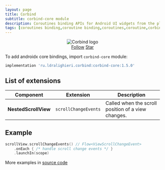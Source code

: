 ```yaml
---
layout: page
title: Corbind
subtitle: corbind-core module
description: Coroutines binding APIs for Android UI widgets from the platform and support libraries. Androidx core bindings.
tags: [coroutines binding,coroutine binding,coroutines,coroutine,corbind,kotlin,android,androidx,receivechannel,flow,data binding,androidx core bindings]
---
```


<div style="text-align: center">
    <img src="https://ldralighieri.github.io/Corbind/img/corbind.svg" alt="Corbind logo"/>
</div>

<script async defer src="https://buttons.github.io/buttons.js"></script>
<div style="text-align: center">
  <a class="github-button" href="https://github.com/LDRAlighieri" data-size="large" aria-label="Follow @LDRAlighieri on GitHub">Follow</a>
  <a class="github-button" href="https://github.com/LDRAlighieri/Corbind" data-icon="octicon-star" data-size="large" aria-label="Star LDRAlighieri/Corbind on GitHub">Star</a>
</div>

To add androidx core bindings, import `corbind-core` module:

```groovy
implementation 'ru.ldralighieri.corbind:corbind-core:1.5.0'
```

## List of extensions

Component | Extension | Description
--|---|--
**NestedScrollView** | `scrollChangeEvents` | Called when the scroll position of a view changes.


## Example

```kotlin
scrollView.scrollChangeEvents() // Flow<ViewScrollChangeEvent>
    .onEach { /* handle scroll change events */ }
    .launchIn(scope)
```

More examples in [source code][source]

[source]: https://github.com/LDRAlighieri/Corbind/tree/master/corbind-core
